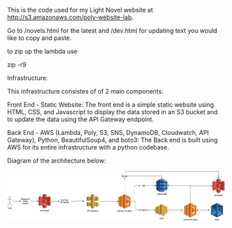 This is the code used for my Light Novel website at http://s3.amazonaws.com/poly-website-lab.

Go to /novels.html for the latest and /dev.html for updating text you would like to copy and paste.



to zip up the lambda use

zip -r9 



Infrastructure:

This infrastructure consistes of of 2 main components:

Front End - Static Website:
The front end is a simple static website using HTML, CSS, and Javascript to display the data stored in an S3 bucket and to update the data using the API Gateway endpoint. 


Back End - AWS (Lambda, Poly, S3, SNS, DynamoDB, Cloudwatch, API Gateway), Python, BeautifulSoup4, and boto3:
The Back end is built using AWS for its entire infrastructure with a python codebase. 


Diagram of the architecture below:

![](LNAudioReader.png)
